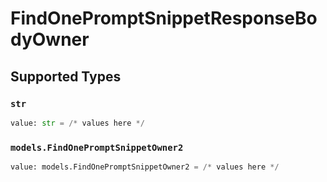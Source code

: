 # FindOnePromptSnippetResponseBodyOwner


## Supported Types

### `str`

```python
value: str = /* values here */
```

### `models.FindOnePromptSnippetOwner2`

```python
value: models.FindOnePromptSnippetOwner2 = /* values here */
```


